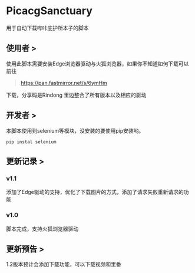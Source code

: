 # PicacgSanctuary
用于自动下载哔咔庇护所本子的脚本

## 使用者 > 
使用此脚本需要安装Edge浏览器驱动与火狐浏览器，如果你不知道如何下载可以前往
> https://pan.fastmirror.net/s/6ymHm

下载，分享码是Rindong 里边整合了所有版本以及相应的驱动

## 开发者 > 
本脚本使用到selenium等模块，没安装的要使用pip安装哟。

```
pip instal selenium
```

## 更新记录 >

### v1.1
添加了Edge驱动的支持，优化了下载图片的方式，添加了请求失败重新请求的功能

### v1.0
脚本完成，支持火狐浏览器驱动

## 更新预告 >

1.2版本预计会添加下载功能，可以下载视频和里番
